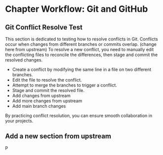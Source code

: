 # Chapter Workflow: Git and GitHub

## Git Conflict Resolve Test

This section is dedicated to testing how to resolve conflicts in Git. Conflicts occur when changes from different branches or commits overlap. (change here from upstream) To resolve a new conflict, you need to manually edit the conflicting files to reconcile the differences, then stage and commit the resolved changes.

- Create a conflict by modifying the same line in a file on two different branches.
- Edit the file to resolve the conflict.
- Attempt to merge the branches to trigger a conflict.
- Stage and commit the resolved file.
- Add changes from upstream
- Add more changes from upstream
- Add main branch changes

By practicing conflict resolution, you can ensure smooth collaboration in your projects.


## Add a new section from upstream
P